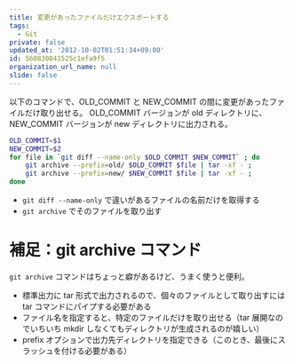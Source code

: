 ```yaml
---
title: 変更があったファイルだけエクスポートする
tags:
  - Git
private: false
updated_at: '2012-10-02T01:51:34+09:00'
id: 560830841525c1efa9f5
organization_url_name: null
slide: false
---
```


以下のコマンドで、OLD_COMMIT と NEW_COMMIT の間に変更があったファイルだけ取り出せる。
OLD_COMMIT バージョンが old ディレクトリに、NEW_COMMIT バージョンが new ディレクトリに出力される。

```sh
OLD_COMMIT=$1
NEW_COMMIT=$2
for file in `git diff --name-only $OLD_COMMIT $NEW_COMMIT` ; do
	git archive --prefix=old/ $OLD_COMMIT $file | tar -xf - ;
	git archive --prefix=new/ $NEW_COMMIT $file | tar -xf - ;
done
```

* `git diff --name-only` で違いがあるファイルの名前だけを取得する
* `git archive` でそのファイルを取り出す

# 補足：git archive コマンド

`git archive` コマンドはちょっと癖があるけど、うまく使うと便利。

* 標準出力に tar 形式で出力されるので、個々のファイルとして取り出すには tar コマンドにパイプする必要がある
* ファイル名を指定すると、特定のファイルだけを取り出せる（tar 展開なのでいちいち mkdir しなくてもディレクトリが生成されるのが嬉しい）
* prefix オプションで出力先ディレクトリを指定できる（このとき、最後にスラッシュを付ける必要がある）
